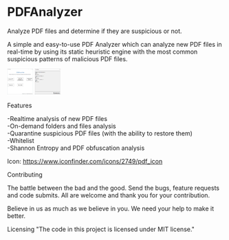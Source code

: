 # PDFAnalyzer
Analyze PDF files and determine if they are suspicious or not.

A simple and easy-to-use PDF Analyzer which can analyze new PDF files in real-time by using its static heuristic engine with the most common suspicious patterns of malicious PDF files.

<img src="https://raw.githubusercontent.com/Zemana/PDFAnalyzer/master/gui.png" style=" width:60px ; height:60px " />
<img src="https://raw.githubusercontent.com/Zemana/PDFAnalyzer/master/report.png" style=" width:60px ; height:60px " />

Features

-Realtime analysis of new PDF files<br/>
-On-demand folders and files analysis<br/>
-Quarantine suspicious PDF files (with the ability to restore them)<br/>
-Whitelist<br/>
-Shannon Entropy and PDF obfuscation analysis<br/>

Icon: https://www.iconfinder.com/icons/2749/pdf_icon

Contributing

The battle between the bad and the good. Send the bugs, feature requests and code submits. All are welcome and thank you for your contribution.

Believe in us as much as we believe in you. We need your help to make it better.

Licensing
"The code in this project is licensed under MIT license."
